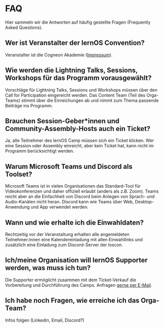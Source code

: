 # FAQ
Hier sammeln wir die Antworten auf häufig gestellte Fragen (Frequently Asked Questions).

## Wer ist Veranstalter der lernOS Convention?
Veranstalter ist die Cogneon Akademie ([Impressum](https://cogneon.de/impressum)).


## Wie werden die Lightning Talks, Sessions, Workshops für das Programm vorausgewählt?
Vorschläge für Lightning Talks, Sessions und Workshops müssen über den Call for Participation eingereicht werden. Das Content Team (Teil des Orga-Teams) stimmt über die Einreichungen ab und nimmt zum Thema passende Beiträge ins Programm.

## Brauchen Session-Geber*innen und Community-Assembly-Hosts auch ein Ticket?
Ja, alle Teilnehmer des lernOS Camp müssen sich ein Ticket klicken. Wer eine Session oder Assembly einreicht, aber kein Ticket hat, kann nicht im Programm berücksichtigt werden.

## Warum Microsoft Teams und Discord als Toolset?
Microsoft Teams ist in vielen Organisationen das Standard-Tool für Videokonferenzen und daher offiziell erlaubt (anders als z.B. Zoom). Teams reicht aber an die Einfachheit von Discord beim Anlegen von Sprach- und Audio-Kanälen nicht heran. Discord kann wie Teams über Web, Desktop-Anwendung und App verwendet werden.

## Wann und wie erhalte ich die Einwahldaten?
Rechtzeitig vor der Veranstaltung erhalten alle angemeldeten Teilnehmer:innen eine Kalendereinladung mit allen Einwahllinks und zusätzlich eine Einladung zum Discord-Server der loscon.

## Ich/meine Organisation will lernOS Supporter werden, was muss ich tun?
Die Supporter ermöglicht zusammen mit dem Ticket-Verkauf die Vorbereitung und Durchführung des Camps. Anfragen [gerne per E-Mail](mailto:info@cogneon.de?subject=lernOS%20Supporter).

## Ich habe noch Fragen, wie erreiche ich das Orga-Team?
Infos folgen (Linkedin, Email, Discord?)